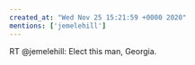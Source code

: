 ```yaml
---
created_at: "Wed Nov 25 15:21:59 +0000 2020"
mentions: ['jemelehill']
---
```


RT @jemelehill: Elect this man, Georgia.